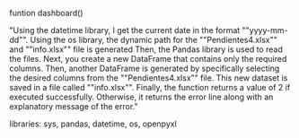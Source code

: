 funtion dashboard()	

"Using the datetime library, I get the current date in the format ""yyyy-mm-dd"".
Using the os library, the dynamic path for the ""Pendientes4.xlsx"" and ""info.xlsx"" file is generated
Then, the Pandas library is used to read the files. Next, you create a new DataFrame that contains only the required columns. Then, another DataFrame is generated by specifically selecting the desired columns from the ""Pendientes4.xlsx"" file. This new dataset is saved in a file called ""info.xlsx"".
Finally, the function returns a value of 2 if executed successfully. Otherwise, it returns the error line along with an explanatory message of the error."	

libraries: sys, pandas, datetime, os, openpyxl

